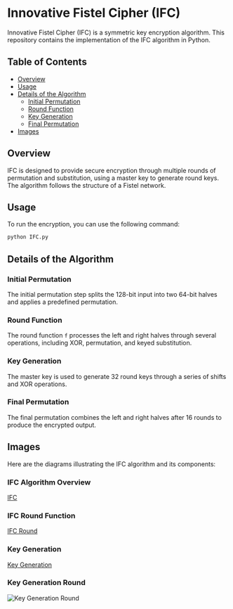 # Innovative Fistel Cipher (IFC)

Innovative Fistel Cipher (IFC) is a symmetric key encryption algorithm. This repository contains the implementation of the IFC algorithm in Python.

## Table of Contents

- [Overview](#overview)
- [Usage](#usage)
- [Details of the Algorithm](#details-of-the-algorithm)
  - [Initial Permutation](#initial-permutation)
  - [Round Function](#round-function)
  - [Key Generation](#key-generation)
  - [Final Permutation](#final-permutation)
- [Images](#images)

## Overview

IFC is designed to provide secure encryption through multiple rounds of permutation and substitution, using a master key to generate round keys. The algorithm follows the structure of a Fistel network.



## Usage

To run the encryption, you can use the following command:

```bash
python IFC.py
```

## Details of the Algorithm

### Initial Permutation

The initial permutation step splits the 128-bit input into two 64-bit halves and applies a predefined permutation.

### Round Function

The round function `f` processes the left and right halves through several operations, including XOR, permutation, and keyed substitution.

### Key Generation

The master key is used to generate 32 round keys through a series of shifts and XOR operations.

### Final Permutation

The final permutation combines the left and right halves after 16 rounds to produce the encrypted output.

## Images

Here are the diagrams illustrating the IFC algorithm and its components:

### IFC Algorithm Overview

[IFC](https://github.com/amirhossein-izadi/Fistel-Cipher/tree/master/images/IFC.png)

### IFC Round Function

[IFC Round](https://github.com/amirhossein-izadi/Fistel-Cipher/tree/master/images/IFC-round.png)

### Key Generation

[Key Generation](https://github.com/amirhossein-izadi/Fistel-Cipher/tree/master/images/key-gen.png)

### Key Generation Round

![Key Generation Round](https://github.com/amirhossein-izadi/Fistel-Cipher/tree/master/images/key-gen-round.png)
```
